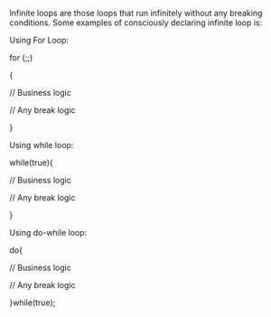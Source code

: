 Infinite loops are those loops that run infinitely without any breaking
conditions. Some examples of consciously declaring infinite loop is:

Using For Loop:

for (;;)

{

// Business logic

// Any break logic

}

Using while loop:

while(true){

// Business logic

// Any break logic

}

Using do-while loop:

do{

// Business logic

// Any break logic

}while(true);
